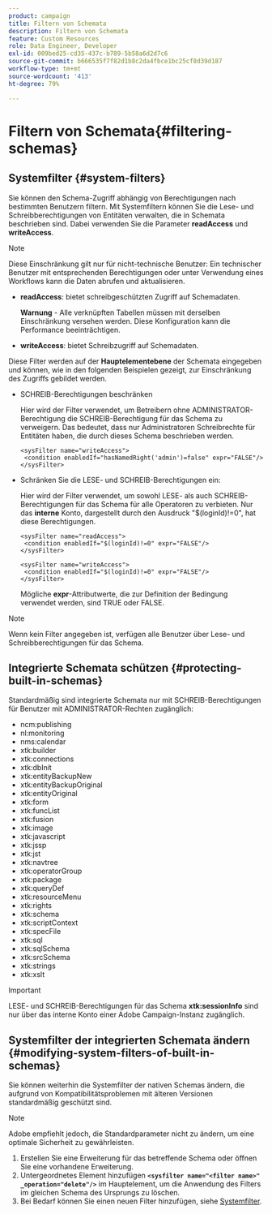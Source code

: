 ```yaml
---
product: campaign
title: Filtern von Schemata
description: Filtern von Schemata
feature: Custom Resources
role: Data Engineer, Developer
exl-id: 009bed25-cd35-437c-b789-5b58a6d2d7c6
source-git-commit: b666535f7f82d1b8c2da4fbce1bc25cf8d39d187
workflow-type: tm+mt
source-wordcount: '413'
ht-degree: 79%

---
```


# Filtern von Schemata{#filtering-schemas}

## Systemfilter {#system-filters}

Sie können den Schema-Zugriff abhängig von Berechtigungen nach bestimmten Benutzern filtern. Mit Systemfiltern können Sie die Lese- und Schreibberechtigungen von Entitäten verwalten, die in Schemata beschrieben sind. Dabei verwenden Sie die Parameter **readAccess** und **writeAccess**.

>[!NOTE]
>
>Diese Einschränkung gilt nur für nicht-technische Benutzer: Ein technischer Benutzer mit entsprechenden Berechtigungen oder unter Verwendung eines Workflows kann die Daten abrufen und aktualisieren.

* **readAccess**: bietet schreibgeschützten Zugriff auf Schemadaten.

  **Warnung**  - Alle verknüpften Tabellen müssen mit derselben Einschränkung versehen werden. Diese Konfiguration kann die Performance beeinträchtigen.

* **writeAccess**: bietet Schreibzugriff auf Schemadaten.

Diese Filter werden auf der **Hauptelementebene** der Schemata eingegeben und können, wie in den folgenden Beispielen gezeigt, zur Einschränkung des Zugriffs gebildet werden.

* SCHREIB-Berechtigungen beschränken

  Hier wird der Filter verwendet, um Betreibern ohne ADMINISTRATOR-Berechtigung die SCHREIB-Berechtigung für das Schema zu verweigern. Das bedeutet, dass nur Administratoren Schreibrechte für Entitäten haben, die durch dieses Schema beschrieben werden.

  ```
  <sysFilter name="writeAccess">      
   <condition enabledIf="hasNamedRight('admin')=false" expr="FALSE"/>    
  </sysFilter>
  ```

* Schränken Sie die LESE- und SCHREIB-Berechtigungen ein:

  Hier wird der Filter verwendet, um sowohl LESE- als auch SCHREIB-Berechtigungen für das Schema für alle Operatoren zu verbieten. Nur das **interne** Konto, dargestellt durch den Ausdruck &quot;$(loginId)!=0&quot;, hat diese Berechtigungen.

  ```
  <sysFilter name="readAccess"> 
   <condition enabledIf="$(loginId)!=0" expr="FALSE"/>
  </sysFilter>
  
  <sysFilter name="writeAccess">  
   <condition enabledIf="$(loginId)!=0" expr="FALSE"/>
  </sysFilter>
  ```

  Mögliche **expr**-Attributwerte, die zur Definition der Bedingung verwendet werden, sind TRUE oder FALSE.

>[!NOTE]
>
>Wenn kein Filter angegeben ist, verfügen alle Benutzer über Lese- und Schreibberechtigungen für das Schema.

## Integrierte Schemata schützen {#protecting-built-in-schemas}

Standardmäßig sind integrierte Schemata nur mit SCHREIB-Berechtigungen für Benutzer mit ADMINISTRATOR-Rechten zugänglich:

* ncm:publishing
* nl:monitoring
* nms:calendar
* xtk:builder
* xtk:connections
* xtk:dbInit
* xtk:entityBackupNew
* xtk:entityBackupOriginal
* xtk:entityOriginal
* xtk:form
* xtk:funcList
* xtk:fusion
* xtk:image
* xtk:javascript
* xtk:jssp
* xtk:jst
* xtk:navtree
* xtk:operatorGroup
* xtk:package
* xtk:queryDef
* xtk:resourceMenu
* xtk:rights
* xtk:schema
* xtk:scriptContext
* xtk:specFile
* xtk:sql
* xtk:sqlSchema
* xtk:srcSchema
* xtk:strings
* xtk:xslt

>[!IMPORTANT]
>
>LESE- und SCHREIB-Berechtigungen für das Schema **xtk:sessionInfo** sind nur über das interne Konto einer Adobe Campaign-Instanz zugänglich.

## Systemfilter der integrierten Schemata ändern {#modifying-system-filters-of-built-in-schemas}

Sie können weiterhin die Systemfilter der nativen Schemas ändern, die aufgrund von Kompatibilitätsproblemen mit älteren Versionen standardmäßig geschützt sind.

>[!NOTE]
>
>Adobe empfiehlt jedoch, die Standardparameter nicht zu ändern, um eine optimale Sicherheit zu gewährleisten.

1. Erstellen Sie eine Erweiterung für das betreffende Schema oder öffnen Sie eine vorhandene Erweiterung.
1. Untergeordnetes Element hinzufügen **`<sysfilter name="<filter name>" _operation="delete"/>`** im Hauptelement, um die Anwendung des Filters im gleichen Schema des Ursprungs zu löschen.
1. Bei Bedarf können Sie einen neuen Filter hinzufügen, siehe [Systemfilter](#system-filters).

